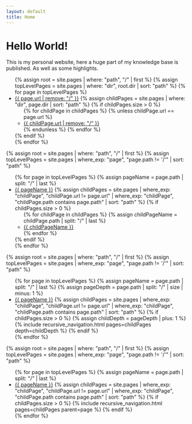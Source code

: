 ```yaml
---
layout: default
title: Home
---
```

# Hello World!

This is my personal website, here a huge part of my knowledge base is published. As well as some highlights.


<ul>
  {% assign root = site.pages | where: "path", "/" | first %}
  {% assign topLevelPages = site.pages | where: "dir", root.dir | sort: "path" %}
  {% for page in topLevelPages %}
    <li>
      <a href="{{ site.baseurl }}{{ page.url }}">{{ page.url | remove: "/" }}</a>
      {% assign childPages = site.pages | where: "dir", page.dir | sort: "path" %}
      {% if childPages.size > 0 %}
        <ul>
          {% for childPage in childPages %}
            {% unless childPage.url == page.url %}
              <li><a href="{{ site.baseurl }}{{ childPage.url }}">{{ childPage.url | remove: "/" }}</a></li>
            {% endunless %}
          {% endfor %}
        </ul>
      {% endif %}
    </li>
  {% endfor %}
</ul>

{% assign root = site.pages | where: "path", "/" | first %}
{% assign topLevelPages = site.pages | where_exp: "page", "page.path != '/'" | sort: "path" %}

<ul>
  {% for page in topLevelPages %}
    {% assign pageName = page.path | split: "/" | last %}
    <li>
      <a href="{{ site.baseurl }}{{ page.url }}">{{ pageName }}</a>
      {% assign childPages = site.pages | where_exp: "childPage", "childPage.url != page.url" | where_exp: "childPage", "childPage.path contains page.path" | sort: "path" %}
      {% if childPages.size > 0 %}
        <ul>
          {% for childPage in childPages %}
            {% assign childPageName = childPage.path | split: "/" | last %}
            <li><a href="{{ site.baseurl }}{{ childPage.url }}">{{ childPageName }}</a></li>
          {% endfor %}
        </ul>
      {% endif %}
    </li>
  {% endfor %}
</ul>

{% assign root = site.pages | where: "path", "/" | first %}
{% assign topLevelPages = site.pages | where_exp: "page", "page.path != '/'" | sort: "path" %}

<ul>
  {% for page in topLevelPages %}
    {% assign pageName = page.path | split: "/" | last %}
    {% assign pageDepth = page.path | split: "/" | size | minus: 1 %}
    <li>
      <a href="{{ site.baseurl }}{{ page.url }}">{{ pageName }}</a>
      {% assign childPages = site.pages | where_exp: "childPage", "childPage.url != page.url" | where_exp: "childPage", "childPage.path contains page.path" | sort: "path" %}
      {% if childPages.size > 0 %}
        {% assign childDepth = pageDepth | plus: 1 %}
        {% include recursive_navigation.html pages=childPages depth=childDepth %}
      {% endif %}
    </li>
  {% endfor %}
</ul>

{% assign root = site.pages | where: "path", "/" | first %}
{% assign topLevelPages = site.pages | where_exp: "page", "page.path != '/'" | sort: "path" %}

<ul>
  {% for page in topLevelPages %}
    {% assign pageName = page.path | split: "/" | last %}
    <li>
      <a href="{{ site.baseurl }}{{ page.url }}">{{ pageName }}</a>
      {% assign childPages = site.pages | where_exp: "childPage", "childPage.url != page.url" | where_exp: "childPage", "childPage.path contains page.path" | sort: "path" %}
      {% if childPages.size > 0 %}
        {% include recursive_navigation.html pages=childPages parent=page %}
      {% endif %}
    </li>
  {% endfor %}
</ul>

